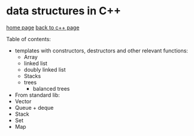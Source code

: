 # data structures in C++

[home page]()
[back to c++ page](cpp.md)

Table of contents:
- templates with constructors, destructors and other relevant functions:
  - Array
  - linked list
  - doubly linked list
  - Stacks
  - trees
    - balanced trees
- From standard lib:
- Vector
- Queue + deque
- Stack
- Set
- Map


